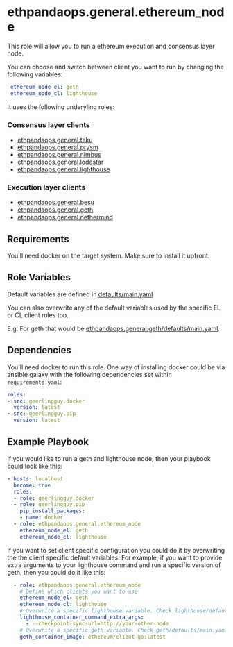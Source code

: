 # ethpandaops.general.ethereum_node

This role will allow you to run a ethereum execution and consensus layer node.

You can choose and switch between client you want to run by changing the following variables:

```yaml
 ethereum_node_el: geth
 ethereum_node_cl: lighthouse
```

It uses the following underyling roles:

### Consensus layer clients
- [ethpandaops.general.teku](../teku)
- [ethpandaops.general.prysm](../prysm)
- [ethpandaops.general.nimbus](../nimbus)
- [ethpandaops.general.lodestar](../lodestar)
- [ethpandaops.general.lighthouse](../lighthouse)

### Execution layer clients
- [ethpandaops.general.besu](../besu)
- [ethpandaops.general.geth](../geth)
- [ethpandaops.general.nethermind](../nethermind)

## Requirements

You'll need docker on the target system. Make sure to install it upfront.

## Role Variables

Default variables are defined in [defaults/main.yaml](defaults/main.yaml)

You can also overwrite any of the default variables used by the specific EL or CL client roles too.

E.g. For geth that would be [ethpandaops.general.geth/defaults/main.yaml](../geth/defaults/main.yaml).


## Dependencies

You'll need docker to run this role. One way of installing docker could be via ansible galaxy with the following dependencies set within `requirements.yaml`:

```yaml
roles:
- src: geerlingguy.docker
  version: latest
- src: geerlingguy.pip
  version: latest
```

## Example Playbook

If you would like to run a geth and lighthouse node, then your playbook could look like this:

```yaml
- hosts: localhost
  become: true
  roles:
  - role: geerlingguy.docker
  - role: geerlingguy.pip
    pip_install_packages:
    - name: docker
  - role: ethpandaops.general.ethereum_node
    ethereum_node_el: geth
    ethereum_node_cl: lighthouse
```

If you want to set client specific configuration you could do it by overwriting the the client specific default variables. For example, if you want to provide extra arguments to your lighthouse command and run a specific version of geth, then you could do it like this:

```yaml
  - role: ethpandaops.general.ethereum_node
    # Define which clients you want to use
    ethereum_node_el: geth
    ethereum_node_cl: lighthouse
    # Overwrite a specific lighthouse variable. Check lighthouse/defaults/main.yaml
    lighthouse_container_command_extra_args:
      - --checkpoint-sync-url=http://your-other-node
    # Overwrite a specific geth variable. Check geth/defaults/main.yaml
    geth_container_image: ethereum/client-go:latest
```

